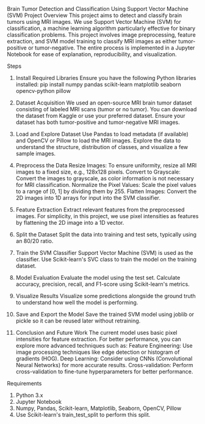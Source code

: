 Brain Tumor Detection and Classification Using Support Vector Machine (SVM)
Project Overview
This project aims to detect and classify brain tumors using MRI images. We use Support Vector Machine (SVM) for classification, a machine learning algorithm particularly effective for binary classification problems. This project involves image preprocessing, feature extraction, and SVM model training to classify MRI images as either tumor-positive or tumor-negative.
The entire process is implemented in a Jupyter Notebook for ease of explanation, reproducibility, and visualization.

Steps
1. Install Required Libraries
Ensure you have the following Python libraries installed:
pip install numpy pandas scikit-learn matplotlib seaborn opencv-python pillow

2. Dataset Acquisition
We used an open-source MRI brain tumor dataset consisting of labeled MRI scans (tumor or no tumor).
You can download the dataset from Kaggle or use your preferred dataset. Ensure your dataset has both tumor-positive and tumor-negative MRI images.

4. Load and Explore Dataset
Use Pandas to load metadata (if available) and OpenCV or Pillow to load the MRI images.
Explore the data to understand the structure, distribution of classes, and visualize a few sample images.

4. Preprocess the Data
Resize Images: To ensure uniformity, resize all MRI images to a fixed size, e.g., 128x128 pixels.
Convert to Grayscale: Convert the images to grayscale, as color information is not necessary for MRI classification.
Normalize the Pixel Values: Scale the pixel values to a range of [0, 1] by dividing them by 255.
Flatten Images: Convert the 2D images into 1D arrays for input into the SVM classifier.

5. Feature Extraction
Extract relevant features from the preprocessed images. For simplicity, in this project, we use pixel intensities as features by flattening the 2D image into a 1D vector.

6. Split the Dataset
Split the data into training and test sets, typically using an 80/20 ratio.

7. Train the SVM Classifier
Support Vector Machine (SVM) is used as the classifier.
Use Scikit-learn's SVC class to train the model on the training dataset.

8. Model Evaluation
Evaluate the model using the test set.
Calculate accuracy, precision, recall, and F1-score using Scikit-learn's metrics.

9. Visualize Results
Visualize some predictions alongside the ground truth to understand how well the model is performing.

10. Save and Export the Model
Save the trained SVM model using joblib or pickle so it can be reused later without retraining.

11. Conclusion and Future Work
The current model uses basic pixel intensities for feature extraction. For better performance, you can explore more advanced techniques such as:
Feature Engineering: Use image processing techniques like edge detection or histogram of gradients (HOG).
Deep Learning: Consider using CNNs (Convolutional Neural Networks) for more accurate results.
Cross-validation: Perform cross-validation to fine-tune hyperparameters for better performance.



Requirements
1. Python 3.x
2. Jupyter Notebook
3. Numpy, Pandas, Scikit-learn, Matplotlib, Seaborn, OpenCV, Pillow
4. Use Scikit-learn's train_test_split to perform this split.
